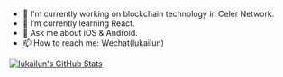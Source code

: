 - 🔭 I'm currently working on blockchain technology in Celer Network.
- 🌱 I’m currently learning React.
- 💬 Ask me about iOS & Android.
- 📫 How to reach me: Wechat(lukailun)

[![lukailun's GitHub Stats](https://github-readme-stats.vercel.app/api?username=lukailun&theme=vue-dark)](https://github-readme-stats.vercel.app/api?username=lukailun&count_private=true)
